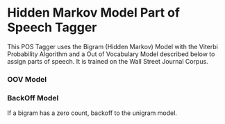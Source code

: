 # Hidden Markov Model Part of Speech Tagger

This POS Tagger uses the Bigram (Hidden Markov) Model with the Viterbi Probability Algorithm and a Out of Vocabulary Model described below
to assign parts of speech. It is trained on the Wall Street Journal Corpus.

### OOV Model

### BackOff Model
If a bigram has a zero count, backoff to the unigram model.